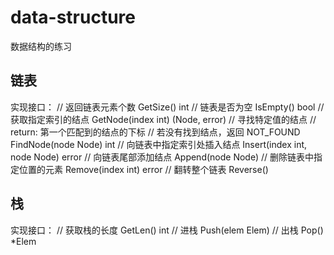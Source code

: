 # data-structure
数据结构的练习

## 链表
实现接口：
    //	返回链表元素个数
	GetSize() int
	//	链表是否为空
	IsEmpty() bool
	//	获取指定索引的结点
	GetNode(index int) (Node, error)
	//	寻找特定值的结点
	//	return: 第一个匹配到的结点的下标
	//			若没有找到结点，返回 NOT_FOUND
	FindNode(node Node) int
	//	向链表中指定索引处插入结点
	Insert(index int, node Node) error
	//	向链表尾部添加结点
	Append(node Node)
	//	删除链表中指定位置的元素
	Remove(index int) error
	//	翻转整个链表
	Reverse()

## 栈
实现接口：
    //	获取栈的长度
	GetLen() int
	//	进栈
	Push(elem Elem)
	//	出栈
	Pop() *Elem